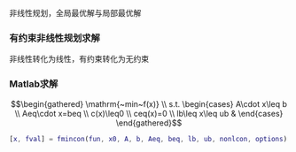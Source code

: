 非线性规划，全局最优解与局部最优解
### 有约束非线性规划求解
非线性转化为线性，有约束转化为无约束
### Matlab求解
$$\begin{gathered}
\mathrm{~min~f(x)} \\
s.t.
\begin{cases}
A\cdot x\leq b \\
Aeq\cdot x=beq \\
c(x)\leq0 \\
ceq(x)=0 \\
lb\leq x\leq ub & 
\end{cases}
\end{gathered}$$
```matlab
[x, fval] = fmincon(fun, x0, A, b, Aeq, beq, lb, ub, nonlcon, options)
```